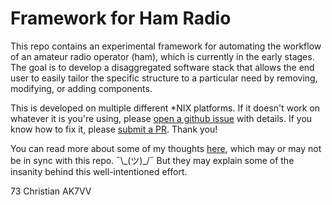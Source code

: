 # Framework for Ham Radio

This repo contains an experimental framework for automating the workflow of an amateur radio operator (ham), which is currently in the early stages. The goal is to develop a disaggregated software stack that allows the end user to easily tailor the specific structure to a particular need by removing, modifying, or adding components.

This is developed on multiple different \*NIX platforms.  If it doesn't work on whatever it is you're using, please [open a github issue](https://github.com/ckuhtz/hamframe/issues) with details.  If you know how to fix it, please [submit a PR](https://github.com/ckuhtz/hamframe/pulls). Thank you!

You can read more about some of my thoughts [here](https://holdmybeer.io/2024/06/04/ham-stack-modernizing-the-wheel/), which may or may not be in sync with this repo. ¯\\\_(ツ)\_/¯ But they may explain some of the insanity behind this well-intentioned effort.

73 Christian AK7VV
